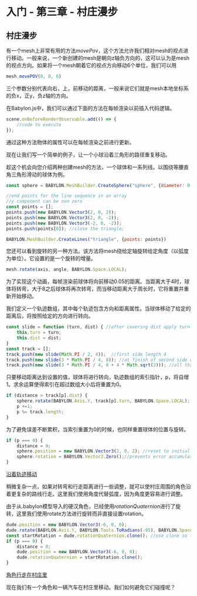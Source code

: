 入门 - 第三章 - 村庄漫步
===

## 村庄漫步

有一个mesh上非常有用的方法*movePov*，这个方法允许我们相对mesh的视点进行移动。一般来说，一个新创建的mesh是朝向z轴负方向的，这可以认为是mesh的视点方向。如果将一个mesh朝着它的视点方向移动6个单位，我们可以用

````javascript
mesh.movePOV(0, 0, 6)
````

三个参数分别代表向右，上，前移动的距离，一般来说它们就是mesh本地坐标系的负x，正y，负z轴的方向。

在Babylon.js中，我们可以通过下面的方法在每帧渲染以前插入代码逻辑。

````javascript
scene.onBeforeRenderObservable.add(() => {
    //code to execute
});
````

通过这种方法物体的属性可以在每帧渲染之前进行更新。

现在让我们写一个简单的例子，让一个小球沿着三角形的路径重复移动。

趁这个机会向您介绍两种创建mesh的方法，一个球体和一系列线。以围绕等腰直角三角形滑动的球体为例。

````javascript
const sphere = BABYLON.MeshBuilder.CreateSphere("sphere", {diameter: 0.25});

//end points for the line sequence in an array
//y component can be non zero
const points = [];
points.push(new BABYLON.Vector3(2, 0, 2));
points.push(new BABYLON.Vector3(2, 0, -2));
points.push(new BABYLON.Vector3(-2, 0, -2));
points.push(points[0]); //close the triangle;

BABYLON.MeshBuilder.CreateLines("triangle", {points: points})
````

您还可以看到旋转的另一种方法。该方法将mesh绕给定轴旋转给定角度（以弧度为单位）。它设置的是一个旋转的增量。

````javascript
mesh.rotate(axis, angle, BABYLON.Space.LOCAL);
````

为了实现这个动画，每帧渲染前球体将向前移动0.05的距离。当距离大于4时，球体将转弯，大于8之后球体将再次转弯，而当移动距离大于周长时，它将重置并重新开始移动。

我们定义一个轨迹数组，其中每个轨迹包含方向和距离属性。当球体移动了给定的距离后，将按照给定的方向进行转向。

````javascript
const slide = function (turn, dist) { //after covering dist apply turn
    this.turn = turn;
    this.dist = dist;
}
const track = [];
track.push(new slide(Math.PI / 2, 4));  //first side length 4
track.push(new slide(3 * Math.PI / 4, 8)); //at finish of second side distance covered is 4 + 4
track.push(new slide(3 * Math.PI / 4, 8 + 4 * Math.sqrt(2))); //all three sides cover the distance 4 + 4 + 4 * sqrt(2)
````

只要移动距离达到设置的值，球体将进行转向，轨迹数组的索引指针，p，将自增1。求余运算使得索引在超过数组大小后将重置为0。

````javascript
if (distance > track[p].dist) {        
    sphere.rotate(BABYLON.Axis.Y, track[p].turn, BABYLON.Space.LOCAL);
    p +=1;
    p %= track.length;
}
````

为了避免误差不断累积，当索引重置为0的时候，也同样重置球体的位置与旋转。

````javascript
if (p === 0) {
    distance = 0;
    sphere.position = new BABYLON.Vector3(2, 0, 2); //reset to initial conditions
    sphere.rotation = BABYLON.Vector3.Zero();//prevents error accumulation 
}
````

[沿着轨迹移动](https://playground.babylonjs.com/#N9IZ8M#1)

稍微复杂一点，如果对转弯和行走距离进行一些调整，就可以使村庄周围的角色沿着更复杂的路线行走。这里我们使用角度代替弧度，因为角度更容易进行调整。

由于从.babylon模型导入的硬汉角色，已经使用*rotationQuaternion*进行了旋转，这里我们使用rotate方法进行旋转而非直接设置rotation。

````javascript
dude.position = new BABYLON.Vector3(-6, 0, 0);
dude.rotate(BABYLON.Axis.Y, BABYLON.Tools.ToRadians(-95), BABYLON.Space.LOCAL);
const startRotation = dude.rotationQuaternion.clone(); //use clone so that variables are independent not linked copies
if (p === 0) {
    distance = 0;
    dude.position = new BABYLON.Vector3(-6, 0, 0);
    dude.rotationQuaternion = startRotation.clone();
}
````

[角色行走在村庄里](https://playground.babylonjs.com/#KBS9I5#81)

现在我们有一个角色和一辆汽车在村庄里移动。我们如何避免它们碰撞呢？